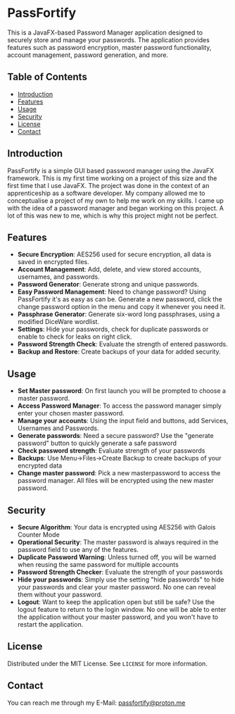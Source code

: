 # PassFortify

This is a JavaFX-based Password Manager application designed to securely store and manage your passwords. The application provides features such as password encryption, master password functionality, account management, password generation, and more.

## Table of Contents

- [Introduction](#Introduction)
- [Features](#features)
- [Usage](#usage)
- [Security](#security)
- [License](#license)
- [Contact](#contact)

## Introduction
PassFortify is a simple GUI based password manager using the JavaFX framework. This is my first time working on a project of this size and the first time that I use JavaFX. The project was done in the context of an apprenticeship as a software developer. My company allowed me to conceptualise a project of my own to help me work on my skills. I came up with the idea of a password manager and began working on this project. A lot of this was new to me, which is why this project might not be perfect.

## Features

- **Secure Encryption**: AES256 used for secure encryption, all data is saved in encrypted files.
- **Account Management**: Add, delete, and view stored accounts, usernames, and passwords.
- **Password Generator**: Generate strong and unique passwords.
- **Easy Password Management**: Need to change password? Using PassFortify it's as easy as can be. Generate a new password, click the change password option in the menu and copy it whenever you need it.
- **Passphrase Generator**: Generate six-word long passphrases, using a modified DiceWare wordlist.
- **Settings**: Hide your passwords, check for duplicate passwords or enable to check for leaks on right click.
- **Password Strength Check**: Evaluate the strength of entered passwords.
- **Backup and Restore**: Create backups of your data for added security.

## Usage

- **Set Master password**: On first launch you will be prompted to choose a master password.
- **Access Password Manager**: To access the password manager simply enter your chosen master password.
- **Manage your accounts**: Using the input field and buttons, add Services, Usernames and Passwords.
- **Generate passwords**: Need a secure password? Use the "generate password" button to quickly generate a safe password
- **Check password strength**: Evaluate strength of your passwords
- **Backups**: Use Menu->Files->Create Backup to create backups of your encrypted data
- **Change master password**: Pick a new masterpassword to access the password manager. All files will be encrypted using the new master password.

## Security

- **Secure Algorithm**: Your data is encrypted using AES256 with Galois Counter Mode
- **Operational Security**: The master password is always required in the password field to use any of the features.
- **Duplicate Password Warning**: Unless turned off, you will be warned when reusing the same password for multiple accounts
- **Password Strength Checker**: Evaluate the strength of your passwords
- **Hide your passwords**: Simply use the setting "hide passwords" to hide your passwords and clear your master password. No one can reveal them without your password.
- **Logout**: Want to keep the application open but still be safe? Use the logout feature to return to the login window. No one will be able to enter the application without your master password, and you won't have to restart the application.

## License

Distributed under the MIT License. See `LICENSE` for more information.

## Contact
 You can reach me through my E-Mail: passfortify@proton.me